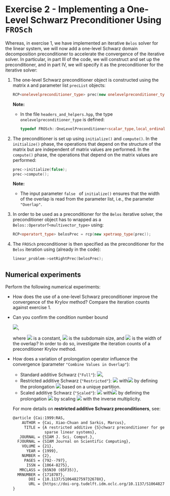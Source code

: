 # Exercise 2 - Implementing a One-Level Schwarz Preconditioner Using `FROSch`

Whereas, in exercise 1, we have implemented an iterative `Belos` solver for the linear system, we will now add a one-level Schwarz domain decomposition preconditioner to accelerate the convergence of the iterative solver. In particular, in part III of the code, we will construct and set up the preconditioner, and in part IV, we will specify it as the preconditioner for the iterative solver:

1. The one-level Schwarz preconditioner object is constructed using the matrix `A` and parameter list `precList` objects:

   ```c++
   RCP<onelevelpreconditioner_type> prec(new onelevelpreconditioner_type(A,precList));
   ```

   **Note:**

   + In the file `headers_and_helpers.hpp`, the type `onelevelpreconditioner_type` is defined:

     ```c++
     typedef FROSch::OneLevelPreconditioner<scalar_type,local_ordinal_type,global_ordinal_type,node_type> onelevelpreconditioner_type;
     ```

2. The preconditioner is set up using `initialize()` and `compute()`. In the `initialize()` phase, the operations that depend on the structure of the matrix but are independent of matrix values are performed. In the `compute()` phase, the operations that depend on the matrix values are performed:

   ```c++
   prec->initialize(false);
   prec->compute();
   ```

   **Note:**

   + The input parameter `false ` of `initialize()` ensures that the width of the overlap is read from the parameter list, i.e., the parameter `"Overlap"`.

3. In order to be used as a preconditioner for the `Belos` iterative solver, the preconditioner object has to wrapped as a `Belos::OperatorT<multivector_type>` using:

   ```c++
   RCP<operatort_type> belosPrec = rcp(new xpetraop_type(prec));
   ```

4. The `FROSch` preconditioner is then specified as the preconditioner for the `Belos` iteration using (already in the code):

   ```c++
   linear_problem->setRightPrec(belosPrec);
   ```

## Numerical experiments

Perform the following numerical experiments:

+ How does the use of a one-level Schwarz preconditioner improve the convergence of the Krylov method? Compare the iteration counts against exercise 1.

+ Can you confirm the condition number bound 

  <img src="https://render.githubusercontent.com/render/math?math=\kappa(M^{-1}K) \leq C(1%2B\frac{1}{H \delta}))">, 

  where <img src="https://render.githubusercontent.com/render/math?math=C"> is a constant, <img src="https://render.githubusercontent.com/render/math?math=H"> is the subdomain size, and <img src="https://render.githubusercontent.com/render/math?math=\delta"> is the width of the overlap? In order to do so, investigate the iteration counts of a preconditioner Krylov method.

+ How does a variation of prolongation operator influence the convergence (parameter `"Combine Values in Overlap"`):
  + Standard additive Schwarz (`"Full"`): <img src="https://render.githubusercontent.com/render/math?math=M_{\rm OS-1}^{-1} K = \sum_{i=1}^N R_i^T K_i^{-1} R_i K">,
  + Restricted additive Schwarz (`"Restricted"`): <img src="https://render.githubusercontent.com/render/math?math=M_{\rm OS-1}^{-1} K = \sum_{i=1}^N \tilde  R_i^T K_i^{-1} R_i K"> with<img src="https://render.githubusercontent.com/render/math?math=\sum_{i=1} \tilde R_i^T R_i = I"> by defining the prolongation <img src="https://render.githubusercontent.com/render/math?math=\tilde R_i^T"> based on a unique partition.
  + Scaled additive Schwarz (`"Scaled"`): <img src="https://render.githubusercontent.com/render/math?math=M_{\rm OS-1}^{-1} K = \sum_{i=1}^N \tilde  R_i^T K_i^{-1} R_i K"> with<img src="https://render.githubusercontent.com/render/math?math=\sum_{i=1} \tilde R_i^T R_i = I"> by defining the prolongation <img src="https://render.githubusercontent.com/render/math?math=\tilde R_i^T"> by scaling <img src="https://render.githubusercontent.com/render/math?math=R_i^T"> with the inverse multiplicity.

  For more details on **restricted additive Schwarz preconditioners**, see:

  ```latex
  @article {Cai:1999:RAS,
      AUTHOR = {Cai, Xiao-Chuan and Sarkis, Marcus},
       TITLE = {A restricted additive {S}chwarz preconditioner for general
                sparse linear systems},
     JOURNAL = {SIAM J. Sci. Comput.},
    FJOURNAL = {SIAM Journal on Scientific Computing},
      VOLUME = {21},
        YEAR = {1999},
      NUMBER = {2},
       PAGES = {792--797},
        ISSN = {1064-8275},
     MRCLASS = {65N30 (65F35)},
    MRNUMBER = {1718707},
         DOI = {10.1137/S106482759732678X},
         URL = {https://doi-org.tudelft.idm.oclc.org/10.1137/S106482759732678X},
  }
  ```
